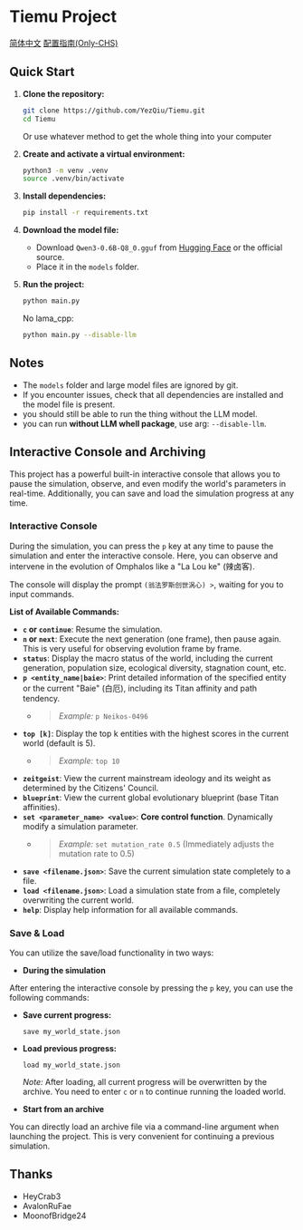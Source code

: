 # Tiemu Project

[简体中文](readme/readme_zh-cn.md) [配置指南(Only-CHS)](readme/Guide.md)

## Quick Start

1. **Clone the repository:**

   ```sh
   git clone https://github.com/YezQiu/Tiemu.git
   cd Tiemu
   ```

   Or use whatever method to get the whole thing into your computer

2. **Create and activate a virtual environment:**

   ```sh
   python3 -m venv .venv
   source .venv/bin/activate
   ```

3. **Install dependencies:**

   ```sh
   pip install -r requirements.txt
   ```

4. **Download the model file:**

   - Download `Qwen3-0.6B-Q8_0.gguf` from [Hugging Face](https://huggingface.co/) or the official source.
   - Place it in the `models` folder.

5. **Run the project:**

   ```sh
   python main.py
   ```

   No lama_cpp:

   ```sh
   python main.py --disable-llm
   ```

## Notes

- The `models` folder and large model files are ignored by git.
- If you encounter issues, check that all dependencies are installed and the model file is present.
- you should still be able to run the thing without the LLM model.
- you can run **without LLM whell package**, use arg: `--disable-llm`.

## Interactive Console and Archiving

This project has a powerful built-in interactive console that allows you to pause the simulation, observe, and even modify the world's parameters in real-time. Additionally, you can save and load the simulation progress at any time.

### Interactive Console

During the simulation, you can press the `p` key at any time to pause the simulation and enter the interactive console. Here, you can observe and intervene in the evolution of Omphalos like a "La Lou ke" (辣卤客).

The console will display the prompt `(翁法罗斯创世涡心) >`, waiting for you to input commands.

**List of Available Commands:**

- **`c` or `continue`**: Resume the simulation.
- **`n` or `next`**: Execute the next generation (one frame), then pause again. This is very useful for observing evolution frame by frame.
- **`status`**: Display the macro status of the world, including the current generation, population size, ecological diversity, stagnation count, etc.
- **`p <entity_name|baie>`**: Print detailed information of the specified entity or the current "Baie" (白厄), including its Titan affinity and path tendency.
  - > *Example:* `p Neikos-0496`
- **`top [k]`**: Display the top k entities with the highest scores in the current world (default is 5).
  - > *Example:* `top 10`
- **`zeitgeist`**: View the current mainstream ideology and its weight as determined by the Citizens' Council.
- **`blueprint`**: View the current global evolutionary blueprint (base Titan affinities).
- **`set <parameter_name> <value>`**: **Core control function**. Dynamically modify a simulation parameter.
  - > *Example:* `set mutation_rate 0.5` (Immediately adjusts the mutation rate to 0.5)
- **`save <filename.json>`**: Save the current simulation state completely to a file.
- **`load <filename.json>`**: Load a simulation state from a file, completely overwriting the current world.
- **`help`**: Display help information for all available commands.

### Save & Load

You can utilize the save/load functionality in two ways:

- **During the simulation**

After entering the interactive console by pressing the `p` key, you can use the following commands:

- **Save current progress:**

    ```command
    save my_world_state.json
    ```

- **Load previous progress:**

    ```command
    load my_world_state.json
    ```

    *Note:* After loading, all current progress will be overwritten by the archive. You need to enter `c` or `n` to continue running the loaded world.

- **Start from an archive**

You can directly load an archive file via a command-line argument when launching the project. This is very convenient for continuing a previous simulation.

## Thanks

- HeyCrab3
- AvalonRuFae
- MoonofBridge24
